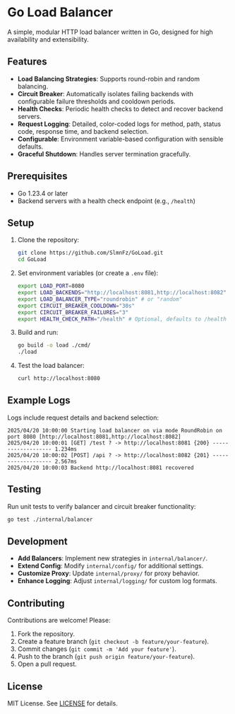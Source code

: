 # Go Load Balancer

A simple, modular HTTP load balancer written in Go, designed for high availability and extensibility.

## Features
- **Load Balancing Strategies**: Supports round-robin and random balancing.
- **Circuit Breaker**: Automatically isolates failing backends with configurable failure thresholds and cooldown periods.
- **Health Checks**: Periodic health checks to detect and recover backend servers.
- **Request Logging**: Detailed, color-coded logs for method, path, status code, response time, and backend selection.
- **Configurable**: Environment variable-based configuration with sensible defaults.
- **Graceful Shutdown**: Handles server termination gracefully.

## Prerequisites
- Go 1.23.4 or later
- Backend servers with a health check endpoint (e.g., `/health`)

## Setup
1. Clone the repository:
   ```bash
   git clone https://github.com/SlmnFz/GoLoad.git
   cd GoLoad
   ```

2. Set environment variables (or create a `.env` file):
   ```bash
   export LOAD_PORT=8080
   export LOAD_BACKENDS="http://localhost:8081,http://localhost:8082"
   export LOAD_BALANCER_TYPE="roundrobin" # or "random"
   export CIRCUIT_BREAKER_COOLDOWN="30s"
   export CIRCUIT_BREAKER_FAILURES="3"
   export HEALTH_CHECK_PATH="/health" # Optional, defaults to /health
   ```

3. Build and run:
   ```bash
   go build -o load ./cmd/
   ./load
   ```

4. Test the load balancer:
   ```bash
   curl http://localhost:8080
   ```

## Example Logs
Logs include request details and backend selection:
```
2025/04/20 10:00:00 Starting load balancer on via mode RoundRobin on port 8080 [http://localhost:8081,http://localhost:8082]
2025/04/20 10:00:01 [GET] /test ? -> http://localhost:8081 {200} ------------------- 1.234ms
2025/04/20 10:00:02 [POST] /api ? -> http://localhost:8082 {201} ------------------- 2.567ms
2025/04/20 10:00:03 Backend http://localhost:8081 recovered
```

## Testing
Run unit tests to verify balancer and circuit breaker functionality:
```bash
go test ./internal/balancer
```

## Development
- **Add Balancers**: Implement new strategies in `internal/balancer/`.
- **Extend Config**: Modify `internal/config/` for additional settings.
- **Customize Proxy**: Update `internal/proxy/` for proxy behavior.
- **Enhance Logging**: Adjust `internal/logging/` for custom log formats.

## Contributing
Contributions are welcome! Please:
1. Fork the repository.
2. Create a feature branch (`git checkout -b feature/your-feature`).
3. Commit changes (`git commit -m 'Add your feature'`).
4. Push to the branch (`git push origin feature/your-feature`).
5. Open a pull request.

## License
MIT License. See [LICENSE](LICENSE) for details.